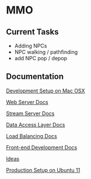 MMO
===

Current Tasks
---
- Adding NPCs
- NPC walking / pathfinding
- add NPC pop / depop

Documentation
---
[Development Setup on Mac OSX][dev_setup]

[Web Server Docs][web_server]

[Stream Server Docs][stream_server]

[Data Access Layer Docs][data_access]

[Load Balancing Docs][load_balancing]

[Front-end Development Docs][frontend_dev]

[Ideas][ideas]

[Production Setup on Ubuntu 11][web_setup]

[dev_setup]:https://github.com/weixiyen/mmo/blob/master/docs/dev_setup.md
[web_server]:https://github.com/weixiyen/mmo/blob/master/docs/web_server.md
[stream_server]:https://github.com/weixiyen/mmo/blob/master/docs/stream_server.md
[data_access]:https://github.com/weixiyen/mmo/blob/master/docs/data_access.md
[load_balancing]:https://github.com/weixiyen/mmo/blob/master/docs/load_balancing.md
[frontend_dev]:https://github.com/weixiyen/mmo/blob/master/docs/frontend_dev.md
[ideas]:https://github.com/weixiyen/mmo/blob/master/docs/ideas.md
[web_setup]:https://github.com/weixiyen/mmo/blob/master/docs/web_server.md
